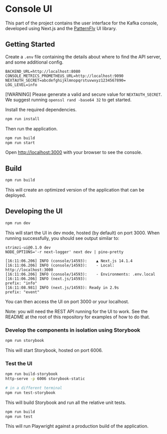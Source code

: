 # Console UI

This part of the project contains the user interface for the Kafka console, developed using Next.js and the [PatternFly](https://patternfly.org) UI library.

## Getting Started

Create a `.env` file containing the details about where to find the API server, and some additional config.

```.dotenv
BACKEND_URL=http://localhost:8080
CONSOLE_METRICS_PROMETHEUS_URL=http://localhost:9090
NEXTAUTH_SECRET=abcdefghijklmnopqrstuvwxyz1234567890=
LOG_LEVEL=info
```

[!WARNING]
Please generate a valid and secure value for `NEXTAUTH_SECRET`. We suggest running `openssl rand -base64 32` to get started.

Install the required dependencies.

```bash
npm run install
```

Then run the application.

```bash
npm run build
npm run start
```

Open [http://localhost:3000](http://localhost:3000) with your browser to see the console.

## Build

```bash
npm run build
```

This will create an optimized version of the application that can be deployed.

## Developing the UI

```bash
npm run dev
```

This will start the UI in dev mode, hosted (by default) on port 3000. When running successfully, you should see output similar to:

```
strimzi-ui@0.1.0 dev
NODE_OPTIONS='-r next-logger' next dev | pino-pretty

[16:11:06.206] INFO (console/14593):    ▲ Next.js 14.1.4
[16:11:06.206] INFO (console/14593):    - Local:        http://localhost:3000
[16:11:06.206] INFO (console/14593):    - Environments: .env.local
[16:11:06.206] INFO (next.js/14593):
prefix: "info"
[16:11:08.981] INFO (next.js/14593): Ready in 2.9s
prefix: "event"
```

You can then access the UI on port 3000 or your localhost.

Note: you will need the REST API running for the UI to work. See the README at the root of this repository for examples of how to do that.

### Develop the components in isolation using Storybook

```bash
npm run storybook
```

This will start Storybook, hosted on port 6006.

### Test the UI

```bash
npm run build-storybook
http-serve -p 6006 storybook-static

# in a different terminal
npm run test-storybook
```

This will build Storybook and run all the relative unit tests.

```bash
npm run build
npm run test
```

This will run Playwright against a production build of the application. 